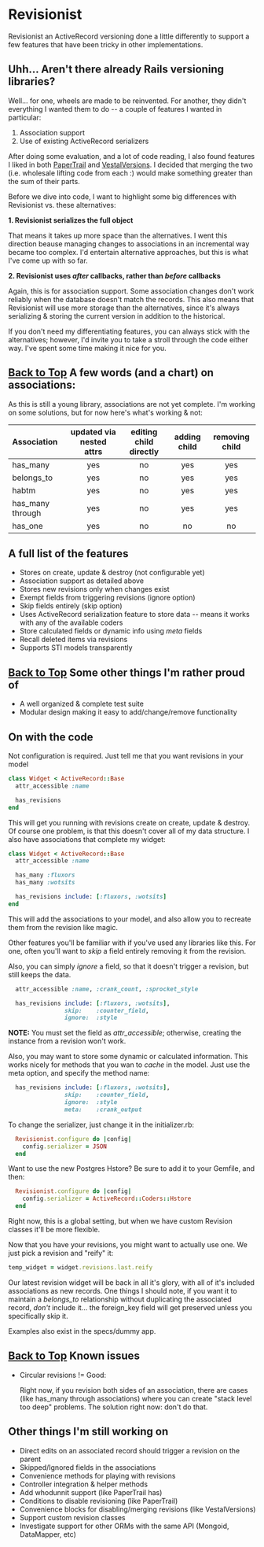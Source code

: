 Revisionist<a id="top"></a>
===========

Revisionist an ActiveRecord versioning done a little differently to support a
few features that have been tricky in other implementations.

Uhh... Aren't there already Rails versioning libraries?
--------------------------------------------------------

Well... for one, wheels are made to be reinvented.  For another, they didn't
everything I wanted them to do -- a couple of features I wanted in  particular:
 1. Association support
 2. Use of existing ActiveRecord serializers

After doing some evaluation, and a lot of code reading, I also found
features I liked in both [PaperTrail](http://github.com/airblade/paper_trail/)
and [VestalVersions](http://github.com/laserlemon/vestal_versions). I decided
that merging the two (i.e. wholesale lifting code from each :) would make
something greater than the sum of their parts.

Before we dive into code, I want to highlight some big differences with
Revisionist vs. these alternatives:

 **1. Revisionist serializes the full object**

That means it takes up more space than the alternatives. I went this
direction beause managing changes to associations in an incremental way
became too complex.  I'd entertain alternative approaches, but this is what
I've come up with so far.

 **2. Revisionist uses _after_ callbacks, rather than _before_ callbacks**

Again, this is for association support. Some association changes don't work
reliably when the database doesn't match the records. This also means that
Revisionist will use more storage than the alternatives, since it's always
serializing & storing the current version in addition to the historical.

If you don't need my differentiating features, you can always stick with the
alternatives; however, I'd invite you to take a stroll through the code either
way. I've spent some time making it nice for you.

[Back to Top](#top)
A few words (and a chart) on associations:
------------------------------------------
As this is still a young library, associations are not yet complete.
I'm working on some solutions, but for now here's what's working & not:

| Association      | updated via nested attrs | editing child directly | adding child | removing child |
|:-----------------|:------------------------:|:----------------------:|:------------:|:--------------:|
| has_many         | yes                      | no                     | yes          | yes            |
| belongs_to       | yes                      | no                     | yes          | yes            |
| habtm            | yes                      | no                     | yes          | yes            |
| has_many through | yes                      | no                     | yes          | yes            |
| has_one          | yes                      | no                     | no           | no             |

A full list of the features
---------------------------
 * Stores on create, update & destroy (not configurable yet)
 * Association support as detailed above
 * Stores new revisions only when changes exist
 * Exempt fields from triggering revisions (ignore option)
 * Skip fields entirely (skip option)
 * Uses ActiveRecord serialization feature to store data -- means it works with
   any of the available coders
 * Store calculated fields or dynamic info using _meta_ fields
 * Recall deleted items via revisions
 * Supports STI models transparently

[Back to Top](#top)
Some other things I'm rather proud of
-------------------------------------
 * A well organized & complete test suite
 * Modular design making it easy to add/change/remove functionality

On with the code
----------------
Not configuration is required.  Just tell me that you want revisions in your model

```ruby
class Widget < ActiveRecord::Base
  attr_accessible :name

  has_revisions
end
```

This will get you running with revisions create on create, update & destroy. Of
course one problem, is that this doesn't cover all of my data structure.  I also
have associations that complete my widget:

```ruby
class Widget < ActiveRecord::Base
  attr_accessible :name

  has_many :fluxors
  has_many :wotsits

  has_revisions include: [:fluxors, :wotsits]
end
```

This will add the associations to your model, and also allow you to recreate them
from the revision like magic.

Other features you'll be familiar with if you've used any libraries like this. For
one, often you'll want to _skip_ a field entirely removing it from the revision.

Also, you can simply _ignore_ a field, so that it doesn't trigger a revision, but
still keeps the data.

```ruby
  attr_accessible :name, :crank_count, :sprocket_style

  has_revisions include: [:fluxors, :wotsits],
                skip:    :counter_field,
                ignore:  :style
```

**NOTE:** You must set the field as *attr_accessible*; otherwise, creating the
instance from a revision won't work.

Also, you may want to store some dynamic or calculated information.  This works
nicely for methods that you wan to _cache_ in the model.  Just use the meta option,
and specify the method name:

```ruby
  has_revisions include: [:fluxors, :wotsits],
                skip:    :counter_field,
                ignore:  :style
                meta:    :crank_output
```

To change the serializer, just change it in the initializer.rb:

```ruby
  Revisionist.configure do |config|
    config.serializer = JSON
  end
```

Want to use the new Postgres Hstore? Be sure to add it to your Gemfile, and then:

```ruby
  Revisionist.configure do |config|
    config.serializer = ActiveRecord::Coders::Hstore
  end
```

Right now, this is a global setting, but when we have custom Revision classes it'll
be more flexible.

Now that you have your revisions, you might want to actually use one. We just
pick a revision and "reify" it:

```ruby
temp_widget = widget.revisions.last.reify
```
Our latest revision widget will be back in all it's glory, with all of it's
included associations as new records. One things I should note, if you want it
to maintain a *belongs_to* relationship without duplicating the associated
record, *don't* include it... the foreign_key field will get preserved unless
you specifically skip it.

Examples also exist in the specs/dummy app.

[Back to Top](#top)
Known issues
------------
 * Circular revisions != Good:

    Right now, if you revision both sides of an association, there are cases
    (like has_many through associations) where you can create "stack level too
    deep" problems.  The solution right now:  don't do that.

Other things I'm still working on
--------------------------------------
 * Direct edits on an associated record should trigger a revision on the parent
 * Skipped/Ignored fields in the associations
 * Convenience methods for playing with revisions
 * Controller integration & helper methods
 * Add whodunnit support (like PaperTrail has)
 * Conditions to disable revisioning (like PaperTrail)
 * Convenience blocks for disabling/merging revisions (like VestalVersions)
 * Support custom revision classes
 * Investigate support for other ORMs with the same API (Mongoid, DataMapper, etc)
